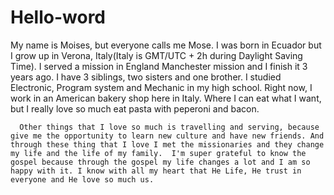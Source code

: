 # Hello-word
My name is Moises, but everyone calls me Mose. I was born in Ecuador but I grow up in Verona, Italy(Italy is GMT/UTC + 2h during Daylight Saving Time). I served a mission in England Manchester mission and I finish it 3 years ago. I have 3 siblings, two sisters and one brother. I studied Electronic, Program system and Mechanic in my high school. Right now, I work in an American bakery shop here in Italy. Where I can eat what I want, but I really love so much eat pasta with peperoni and bacon. 

      Other things that I love so much is travelling and serving, because give me the opportunity to learn new culture and have new friends. And through these thing that I love I met the missionaries and they change my life and the life of my family.  I'm super grateful to know the gospel because through the gospel my life changes a lot and I am so happy with it. I know with all my heart that He Life, He trust in everyone and He love so much us.

